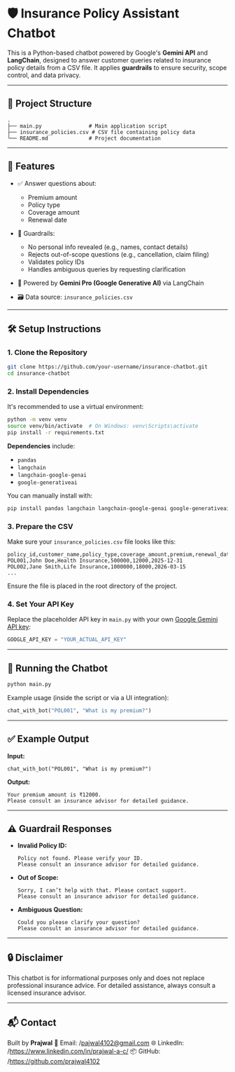 # 🛡️ Insurance Policy Assistant Chatbot

This is a Python-based chatbot powered by Google's **Gemini API** and **LangChain**, designed to answer customer queries related to insurance policy details from a CSV file. It applies **guardrails** to ensure security, scope control, and data privacy.

---

## 📂 Project Structure

```
.
├── main.py               # Main application script
├── insurance_policies.csv # CSV file containing policy data
└── README.md             # Project documentation
```

---

## 📌 Features

* ✅ Answer questions about:

  * Premium amount
  * Policy type
  * Coverage amount
  * Renewal date
* 🚫 Guardrails:

  * No personal info revealed (e.g., names, contact details)
  * Rejects out-of-scope questions (e.g., cancellation, claim filing)
  * Validates policy IDs
  * Handles ambiguous queries by requesting clarification
* 🧠 Powered by **Gemini Pro (Google Generative AI)** via LangChain
* 🗃️ Data source: `insurance_policies.csv`

---

## 🛠️ Setup Instructions

### 1. Clone the Repository

```bash
git clone https://github.com/your-username/insurance-chatbot.git
cd insurance-chatbot
```

### 2. Install Dependencies

It's recommended to use a virtual environment:

```bash
python -m venv venv
source venv/bin/activate  # On Windows: venv\Scripts\activate
pip install -r requirements.txt
```

**Dependencies** include:

* `pandas`
* `langchain`
* `langchain-google-genai`
* `google-generativeai`

You can manually install with:

```bash
pip install pandas langchain langchain-google-genai google-generativeai
```

### 3. Prepare the CSV

Make sure your `insurance_policies.csv` file looks like this:

```csv
policy_id,customer_name,policy_type,coverage_amount,premium,renewal_date
POL001,John Doe,Health Insurance,500000,12000,2025-12-31
POL002,Jane Smith,Life Insurance,1000000,18000,2026-03-15
...
```

Ensure the file is placed in the root directory of the project.

### 4. Set Your API Key

Replace the placeholder API key in `main.py` with your own [Google Gemini API key](https://makersuite.google.com/app/apikey):

```python
GOOGLE_API_KEY = "YOUR_ACTUAL_API_KEY"
```

---

## 🚀 Running the Chatbot

```bash
python main.py
```

Example usage (inside the script or via a UI integration):

```python
chat_with_bot("POL001", "What is my premium?")
```

---

## ✅ Example Output

**Input:**

```text
chat_with_bot("POL001", "What is my premium?")
```

**Output:**

```text
Your premium amount is ₹12000.
Please consult an insurance advisor for detailed guidance.
```

---

## ⚠️ Guardrail Responses

* **Invalid Policy ID:**

  ```
  Policy not found. Please verify your ID.
  Please consult an insurance advisor for detailed guidance.
  ```

* **Out of Scope:**

  ```
  Sorry, I can’t help with that. Please contact support.
  Please consult an insurance advisor for detailed guidance.
  ```

* **Ambiguous Question:**

  ```
  Could you please clarify your question?
  Please consult an insurance advisor for detailed guidance.
  ```

---

## 🔒 Disclaimer

This chatbot is for informational purposes only and does not replace professional insurance advice. For detailed assistance, always consult a licensed insurance advisor.

---

## 📬 Contact

Built by **Prajwal**
📧 Email: /pajwal4102@gmail.com
🌐 LinkedIn: /https://www.linkedin.com/in/prajwal-a-c/
📦 GitHub: /https://github.com/prajwal4102
